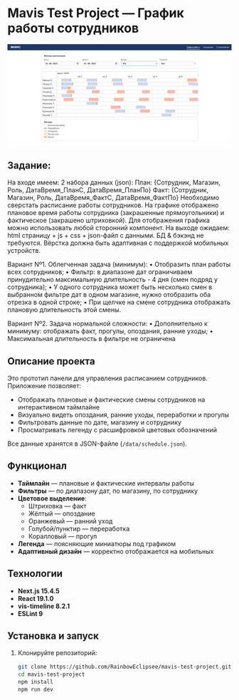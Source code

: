 # Mavis Test Project — График работы сотрудников

![Preview](.github/preview.png)

## Задание:
На входе имеем: 2 набора данных (json):
План: {Сотрудник, Магазин, Роль, ДатаВремя_ПланС, ДатаВремя_ПланПо} Факт: {Сотрудник, Магазин, Роль, ДатаВремя_ФактС, ДатаВремя_ФактПо}
Необходимо сверстать расписание работы сотрудников. 
На графике отображено плановое время работы сотрудника (закрашенные прямоугольники) и фактическое (закрашено штриховкой). 
Для отображения графика можно использовать любой сторонний компонент.
На выходе ожидаем: html страницу + js + css + json-файл с данными.
БД & бэкэнд не требуются. Вёрстка должна быть адаптивная с поддержкой мобильных устройств.

Вариант Nº1. Облегченная задача (минимум):
• Отобразить план работы всех сотрудников;
• Фильтр: в диапазоне дат ограничиваем принудительно максимальную длительность - 4 дня (смен подряд у сотрудника);
• У одного сотрудника может быть несколько смен в выбранном фильтре дат в одном магазине, нужно отобразить оба отрезка в одной строке;
• При щелчке на смене сотрудника отображать плановую длительность этой смены.

Вариант Nº2. Задача нормальной сложности:
• Дополнительно к минимуму: отображать факт, прогулы, опоздания, ранние уходы;
• Максимальная длительность в фильтре не ограничена
 

## Описание проекта
Это прототип панели для управления расписанием сотрудников. Приложение позволяет:

- Отображать плановые и фактические смены сотрудников на интерактивном таймлайне
- Визуально видеть опоздания, ранние уходы, переработки и прогулы
- Фильтровать данные по дате, магазину и сотруднику
- Просматривать легенду с расшифровкой цветовых обозначений

Все данные хранятся в JSON-файле (`/data/schedule.json`).

## Функционал

- **Таймлайн** — плановые и фактические интервалы работы
- **Фильтры** — по диапазону дат, по магазину, по сотруднику
- **Цветовое выделение**:
  - Штриховка — факт
  - Жёлтый — опоздание
  - Оранжевый — ранний уход
  - Голубой/пунктир — переработка
  - Коралловый — прогул
- **Легенда** — поясняющие миниатюры под графиком
- **Адаптивный дизайн** — корректно отображается на мобильных

## Технологии

- **Next.js 15.4.5**  
- **React 19.1.0**  
- **vis-timeline 8.2.1**  
- **ESLint 9**

## Установка и запуск

1. Клонируйте репозиторий:
   ```bash
   git clone https://github.com/RainbowEclipsee/mavis-test-project.git
   cd mavis-test-project
   npm install
   npm run dev
